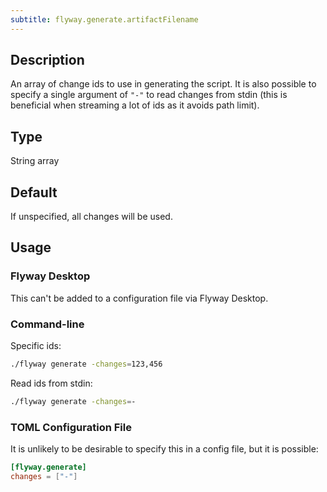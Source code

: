 ```yaml
---
subtitle: flyway.generate.artifactFilename
---
```


## Description

An array of change ids to use in generating the script.
It is also possible to specify a single argument of
`"-"` to read changes from stdin (this is beneficial when streaming a lot of ids as it avoids path limit).

## Type

String array

## Default

If unspecified, all changes will be used.

## Usage

### Flyway Desktop

This can't be added to a configuration file via Flyway Desktop.

### Command-line

Specific ids:

```bash
./flyway generate -changes=123,456
```

Read ids from stdin:

```bash
./flyway generate -changes=-
```

### TOML Configuration File

It is unlikely to be desirable to specify this in a config file, but it is possible:

```toml
[flyway.generate]
changes = ["-"]
```
